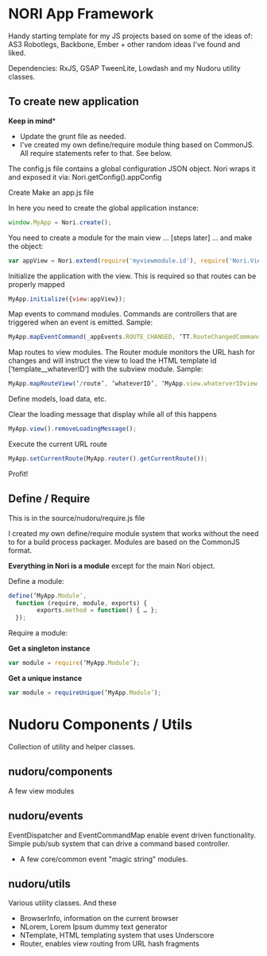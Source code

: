 # NORI App Framework

Handy starting template for my JS projects based on some of the ideas of: AS3 Robotlegs, Backbone, Ember + other random ideas I've found and liked.

Dependencies: RxJS, GSAP TweenLite, Lowdash and my Nudoru utility classes.

## To create new application

**Keep in mind***

- Update the grunt file as needed.
- I've created my own define/require module thing based on CommonJS. All require statements refer to that. See below.

The config.js file contains a global configuration JSON object. Nori wraps it and exposed it via: Nori.getConfig().appConfig

Create Make an app.js file

In here you need to create the global application instance:
```javascript
window.MyApp = Nori.create();
```

You need to create a module for the main view ... [steps later] ... and make the object:
```javascript
var appView = Nori.extend(require('myviewmodule.id'), require('Nori.View'));
```

Initialize the application with the view. This is required so that routes can be properly mapped
```javascript
MyApp.initialize({view:appView});
```

Map events to command modules. Commands are controllers that are triggered when an event is emitted. Sample:
```javascript
MyApp.mapEventCommand(_appEvents.ROUTE_CHANGED, ‘TT.RouteChangedCommand’);
```

Map routes to view modules. The Router module monitors the URL hash for changes and will instruct the view to load the HTML template id [‘template__whateverID’] with the subview module. Sample:
```javascript
MyApp.mapRouteView(‘/route’, ‘whateverID’, ‘MyApp.view.whaterverIDview’);
```

Define models, load data, etc.

Clear the loading message that display while all of this happens
```javascript
MyApp.view().removeLoadingMessage();
```

Execute the current URL route
```javascript
MyApp.setCurrentRoute(MyApp.router().getCurrentRoute()); 
```

Profit!

## Define / Require

This is in the source/nudoru/require.js file

I created my own define/require module system that works without the need to for a build process packager. Modules are based on the CommonJS format.

**Everything in Nori is a module** except for the main Nori object.

Define a module:
```javascript
define(‘MyApp.Module’,
  function (require, module, exports) {
		exports.method = function() { … };
  });
```

Require a module:

**Get a singleton instance**
```javascript
var module = require(‘MyApp.Module’);
```

**Get a unique instance**
```javascript
var module = requireUnique(‘MyApp.Module’);
```


# Nudoru Components / Utils

Collection of utility and helper classes.

## nudoru/components

A few view modules

## nudoru/events

EventDispatcher and EventCommandMap enable event driven functionality. Simple pub/sub system that can drive a command based controller.

+ A few core/common event "magic string" modules.

## nudoru/utils

Various utility classes. And these

- BrowserInfo, information on the current browser
- NLorem, Lorem Ipsum dummy text generator
- NTemplate, HTML templating system that uses Underscore
- Router, enables view routing from URL hash fragments